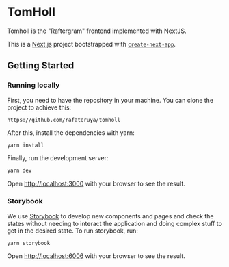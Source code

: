 # TomHoll

Tomholl is the "Raftergram" frontend implemented with NextJS.

This is a [Next.js](https://nextjs.org/) project bootstrapped with [`create-next-app`](https://github.com/vercel/next.js/tree/canary/packages/create-next-app).

## Getting Started

### Running locally

First, you need to have the repository in your machine. You can clone the project to achieve this:

```
https://github.com/rafateruya/tomholl
```

After this, install the dependencies with yarn:

```
yarn install
```

Finally, run the development server:

```bash
yarn dev
```

Open [http://localhost:3000](http://localhost:3000) with your browser to see the result.

### Storybook

We use [Storybook](https://storybook.js.org/) to develop new components and pages and check the states without needing to interact the application and doing complex stuff to get in the desired state.
To run storybook, run:

```
yarn storybook
```

Open [http://localhost:6006](http://localhost:6006) with your browser to see the result.
